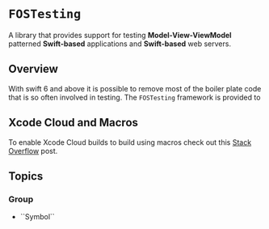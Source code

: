 # ``FOSTesting``

A library that provides support for testing **Model-View-ViewModel** patterned **Swift-based** applications and **Swift-based** web servers.

## Overview

With swift 6 and above it is possible to remove most of the boiler plate code that is so often involved in testing.
The ``FOSTesting`` framework is provided to 

## Xcode Cloud and Macros

To enable Xcode Cloud builds to build using macros check out this [Stack Overflow](https://stackoverflow.com/a/78572430/608569) post.

## Topics

### <!--@START_MENU_TOKEN@-->Group<!--@END_MENU_TOKEN@-->

- <!--@START_MENU_TOKEN@-->``Symbol``<!--@END_MENU_TOKEN@-->
